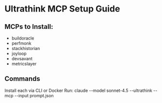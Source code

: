 # Ultrathink MCP Setup Guide

## MCPs to Install:
- buildoracle
- perfmonk
- stackhistorian
- joyloop
- devsavant
- metricslayer

## Commands
Install each via CLI or Docker
Run:
  claude --model sonnet-4.5 --ultrathink --mcp <list> --input prompt.json
